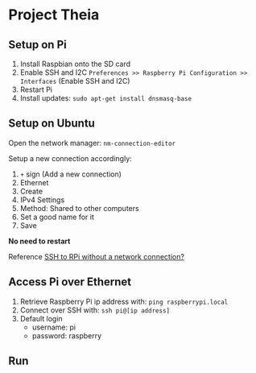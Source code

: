 # Project Theia

## Setup on Pi
1. Install Raspbian onto the SD card
2. Enable SSH and I2C `Preferences >> Raspberry Pi Configuration >> Interfaces` (Enable SSH and I2C) 
3. Restart Pi
4. Install updates: ```sudo apt-get install dnsmasq-base```

## Setup on Ubuntu
Open the network manager: ```nm-connection-editor```

Setup a new connection accordingly:
1. `+` sign (Add a new connection)
2. Ethernet
3. Create
4. IPv4 Settings
5. Method: Shared to other computers
6. Set a good name for it
7. Save

**No need to restart**

Reference [SSH to RPi without a network connection?](https://raspberrypi.stackexchange.com/questions/3867/ssh-to-rpi-without-a-network-connection/53823#53823)

## Access Pi over Ethernet
1. Retrieve Raspberry Pi ip address with: ```ping raspberrypi.local```
2. Connect over SSH with: ```ssh pi@[ip address]```
3. Default login
   - username: pi
   - password: raspberry

## Run
